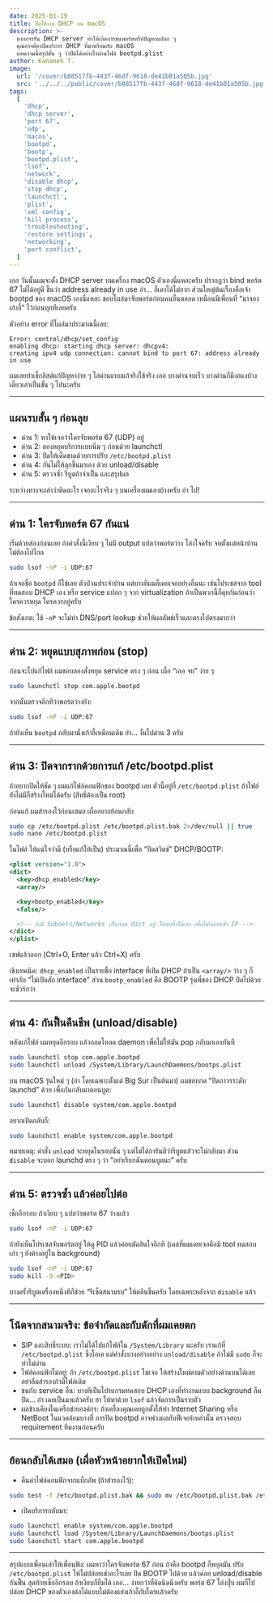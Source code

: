 ```yaml
---
date: 2025-01-19
title: ปิดใช้งาน DHCP บน macOS
description: >-
  หากการรัน DHCP server ทำให้เกิดการชนพอร์ตหรือปัญหาแปลก ๆ
  คุณอาจต้องปิดบริการ DHCP ที่มาพร้อมกับ macOS
  บทความนี้สรุปสั้น ๆ ว่าปิดได้อย่างไรผ่านไฟล์ bootpd.plist
author: Kananek T.
image:
  url: '/cover/b08517fb-443f-46df-9618-de41b01a505b.jpg'
  src: '../../../public/cover/b08517fb-443f-46df-9618-de41b01a505b.jpg'
tags:
  [
    'dhcp',
    'dhcp server',
    'port 67',
    'udp',
    'macos',
    'bootpd',
    'bootp',
    'bootpd.plist',
    'lsof',
    'network',
    'disable dhcp',
    'stop dhcp',
    'launchctl',
    'plist',
    'xml config',
    'kill process',
    'troubleshooting',
    'restore settings',
    'networking',
    'port conflict',
  ]
---
```


เออ วันนั้นผมจะตั้ง DHCP server บนเครื่อง macOS ตัวเองนี่แหละครับ ปรากฏว่า bind พอร์ต 67 ไม่ได้อยู่ดี ขึ้นว่า address already in use อ่า… ก็เดาได้ไม่ยาก ส่วนใหญ่ต้นเรื่องคือเจ้า bootpd ของ macOS เองนี่แหละ ชอบโผล่มาจับพอร์ตก่อนคนอื่นตลอด เหมือนมีเพื่อนที่ “มาจองเก้าอี้” ไว้ก่อนทุกทีเลยครับ

ตัวอย่าง error ที่โผล่มาประมาณนี้เลย:

```
Error: control/dhcp/set_config
enabling dhcp: starting dhcp server: dhcpv4:
creating ipv4 udp connection: cannot bind to port 67: address already in use
```

ผมเลยทำเช็กลิสต์แก้ปัญหาง่าย ๆ ไล่ด่านแบบแก้จริงใช้จริง เออ บางด่านจบเร็ว บางด่านก็มีงอแงบ้าง เดี๋ยวเล่าเป็นขั้น ๆ ไปนะครับ

---

## แผนรบสั้น ๆ ก่อนลุย

- ด่าน 1: หาให้เจอว่าใครจับพอร์ต 67 (UDP) อยู่
- ด่าน 2: ลองหยุดบริการแบบนิ่ม ๆ ก่อนด้วย launchctl
- ด่าน 3: ปิดให้เด็ดขาดด้วยการปรับ `/etc/bootpd.plist`
- ด่าน 4: กันไม่ให้ลุกขึ้นมาเอง ด้วย unload/disable
- ด่าน 5: ตรวจซ้ำ รีบูตถ้าจำเป็น และสรุปผล

ระหว่างทางจะเล่าว่าติดอะไร เจออะไรจริง ๆ บนเครื่องผมเองบ้างครับ อ่า ไป!

---

## ด่าน 1: ใครจับพอร์ต 67 กันแน่

เริ่มด้วยส่องก่อนเลย ถ้าคำสั่งนี้เงียบ ๆ ไม่มี output แปลว่าพอร์ตว่าง โล่งใจครับ จบตั้งแต่หน้าบ้าน ไม่ต้องไปไกล

```bash
sudo lsof -nP -i UDP:67
```

ถ้าเจอชื่อ `bootpd` ก็ใช่เลย ตัวป่วนประจำบ้าน แต่บางทีผมก็เคยเจออย่างอื่นนะ เช่นโปรเซสจาก tool ที่ทดสอบ DHCP เอง หรือ service แปลก ๆ จาก virtualization ถ้าเป็นพวกนี้ก็คุยกันก่อนว่าใครควรหยุด ใครควรอยู่ครับ

ข้อสังเกต: ใช้ `-nP` จะไม่ทำ DNS/port lookup ช่วยให้ผลลัพธ์เร็วและตรงไปตรงมากว่า

---

## ด่าน 2: หยุดแบบสุภาพก่อน (stop)

ก่อนจะไปแก้ไฟล์ ผมชอบลองสั่งหยุด service ตรง ๆ ก่อน เผื่อ “เออ จบ” ง่าย ๆ

```bash
sudo launchctl stop com.apple.bootpd
```

จากนั้นตรวจอีกทีว่าพอร์ตว่างยัง:

```bash
sudo lsof -nP -i UDP:67
```

ถ้ายังเห็น `bootpd` กลับมานั่งเก้าอี้เหมือนเดิม อ่า… งั้นไปด่าน 3 ครับ

---

## ด่าน 3: ปิดจากรากด้วยการแก้ /etc/bootpd.plist

ถ้าอยากปิดให้ชัด ๆ ผมแก้ไฟล์คอนฟิกของ bootpd เลย ตัวนี้อยู่ที่ `/etc/bootpd.plist` ถ้าไฟล์ยังไม่มีก็สร้างใหม่ได้ครับ (สิทธิ์ต้องเป็น root)

ก่อนแก้ ผมสำรองไว้ก่อนเสมอ เผื่ออยากย้อนกลับ

```bash
sudo cp /etc/bootpd.plist /etc/bootpd.plist.bak 2>/dev/null || true
sudo nano /etc/bootpd.plist
```

ในไฟล์ ให้แน่ใจว่ามี (หรือแก้ให้เป็น) ประมาณนี้เพื่อ “ปิดสวิตช์” DHCP/BOOTP:

```xml
<plist version="1.0">
<dict>
  <key>dhcp_enabled</key>
  <array/>

  <key>bootp_enabled</key>
  <false/>

  <!-- ถ้ามี Subnets/Networks เป็นก้อน dict อยู่ ให้ลบทิ้งได้เลย เพื่อไม่ปล่อยเช่า IP -->
</dict>
</plist>
```

เซฟแล้วออก (Ctrl+O, Enter แล้ว Ctrl+X) ครับ

เชิงเทคนิค: `dhcp_enabled` เป็นรายชื่อ interface ที่เปิด DHCP ถ้าเป็น `<array/>` ว่าง ๆ ก็เท่ากับ “ไม่เปิดสัก interface” ส่วน `bootp_enabled` คือ BOOTP รุ่นพี่ของ DHCP ปิดไปด้วยจะชัวร์กว่า

---

## ด่าน 4: กันฟื้นคืนชีพ (unload/disable)

หลังแก้ไฟล์ ผมหยุดอีกรอบ แล้วถอดโหลด daemon เพื่อไม่ให้มัน pop กลับมาเองทันที

```bash
sudo launchctl stop com.apple.bootpd
sudo launchctl unload /System/Library/LaunchDaemons/bootps.plist
```

บน macOS รุ่นใหม่ ๆ (อ่า โดยเฉพาะตั้งแต่ Big Sur เป็นต้นมา) ผมชอบกด “ปิดถาวรระดับ launchd” ด้วย เพื่อกันกลับมาตอนบูต:

```bash
sudo launchctl disable system/com.apple.bootpd
```

อยากเปิดกลับก็:

```bash
sudo launchctl enable system/com.apple.bootpd
```

หมายเหตุ: คำสั่ง `unload` จะหยุดในรอบนั้น ๆ แต่ไม่ได้การันตีว่ารีบูตแล้วจะไม่กลับมา ส่วน `disable` จะบอก launchd ตรง ๆ ว่า “อย่าเรียกฉันตอนบูตนะ” ครับ

---

## ด่าน 5: ตรวจซ้ำ แล้วค่อยไปต่อ

เช็กอีกรอบ ถ้าเงียบ ๆ แปลว่าพอร์ต 67 ว่างแล้ว

```bash
sudo lsof -nP -i UDP:67
```

ถ้ายังเห็นโปรเซสจับพอร์ตอยู่ ให้ดู PID แล้วค่อยตัดสินใจอีกที (เคสที่ผมเคยเจอคือมี tool ทดสอบเก่า ๆ ยังค้างอยู่ใน background)

```bash
sudo lsof -nP -i UDP:67
sudo kill -9 <PID>
```

บางครั้งรีบูตเครื่องหนึ่งทีก็ช่วย “รีเซ็ตสนามรบ” ให้คลีนขึ้นครับ โดยเฉพาะหลังจาก `disable` แล้ว

---

## โน้ตจากสนามจริง: ข้อจำกัดและกับดักที่ผมเคยตก

- SIP และสิทธิ์ระบบ: เราไม่ได้ไปแก้ไฟล์ใน `/System/Library` นะครับ เราแก้ที่ `/etc/bootpd.plist` ซึ่งโอเค แต่คำสั่งบางอย่างอย่าง `unload/disable` ถ้าไม่มี `sudo` ก็จะทำไม่ผ่าน
- ไฟล์คอนฟิกไม่อยู่: ถ้า `/etc/bootpd.plist` ไม่เจอ ให้สร้างใหม่ตามตัวอย่างด้านบนได้เลย อย่าลืมสำรองถ้ามีไฟล์เดิม
- ชนกับ service อื่น: บางทีเป็นโปรแกรมทดสอบ DHCP เองที่ทำงานแบบ background ลืมปิด… อ่า เคยเป็นมาแล้วครับ ฮา ให้หาด้วย `lsof` แล้วจัดการเป็นรายตัว
- ผลข้างเคียงในเครือข่ายองค์กร: ถ้าเครื่องคุณเคยถูกตั้งให้ทำ Internet Sharing หรือ NetBoot ในแวดล้อมบางที่ การปิด bootpd อาจพ่วงผลกับฟีเจอร์เหล่านั้น ตรวจสอบ requirement ทีมงานก่อนครับ

---

## ย้อนกลับได้เสมอ (เผื่อหัวหน้าอยากให้เปิดใหม่)

- คืนค่าไฟล์คอนฟิกจากแบ็กอัพ (ถ้าสำรองไว้):

```bash
sudo test -f /etc/bootpd.plist.bak && sudo mv /etc/bootpd.plist.bak /etc/bootpd.plist
```

- เปิดบริการกลับมา:

```bash
sudo launchctl enable system/com.apple.bootpd
sudo launchctl load /System/Library/LaunchDaemons/bootps.plist
sudo launchctl start com.apple.bootpd
```

---

สรุปแบบเพื่อนเล่าให้เพื่อนฟัง: ผมหาว่าใครจับพอร์ต 67 ก่อน ถ้าคือ bootpd ก็หยุดมัน ปรับ `/etc/bootpd.plist` ให้ไม่ปล่อยเช่าอะไรเลย ปิด BOOTP ไปด้วย แล้วค่อย unload/disable กันฟื้น สุดท้ายเช็กอีกรอบ ถ้าเงียบก็ยิ้มได้ เออ… ง่ายกว่าที่คิดนิดนึงครับ พอร์ต 67 โล่งปุ๊บ ผมก็ไปปล่อย DHCP ของตัวเองต่อได้แบบไม่ต้องแย่งเก้าอี้กับใครแล้วครับ

